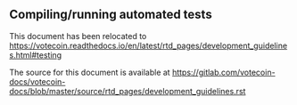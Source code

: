 Compiling/running automated tests
---------------------------------

This document has been relocated to https://votecoin.readthedocs.io/en/latest/rtd_pages/development_guidelines.html#testing

The source for this document is available at https://gitlab.com/votecoin-docs/votecoin-docs/blob/master/source/rtd_pages/development_guidelines.rst
